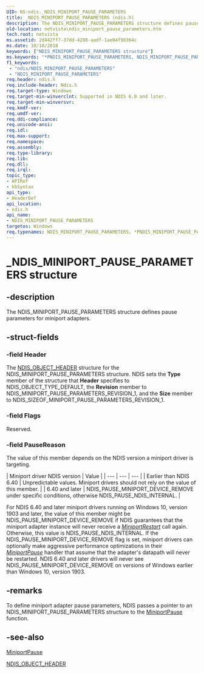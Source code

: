 ```yaml
---
UID: NS:ndis._NDIS_MINIPORT_PAUSE_PARAMETERS
title: _NDIS_MINIPORT_PAUSE_PARAMETERS (ndis.h)
description: The NDIS_MINIPORT_PAUSE_PARAMETERS structure defines pause parameters for miniport adapters.
old-location: netvista\ndis_miniport_pause_parameters.htm
tech.root: netvista
ms.assetid: 2d442ff7-37dd-4288-aadf-1ae04f98364c
ms.date: 10/10/2018
keywords: ["NDIS_MINIPORT_PAUSE_PARAMETERS structure"]
ms.keywords: "*PNDIS_MINIPORT_PAUSE_PARAMETERS, NDIS_MINIPORT_PAUSE_PARAMETERS, NDIS_MINIPORT_PAUSE_PARAMETERS structure [Network Drivers Starting with Windows Vista], PNDIS_MINIPORT_PAUSE_PARAMETERS, PNDIS_MINIPORT_PAUSE_PARAMETERS structure pointer [Network Drivers Starting with Windows Vista], _NDIS_MINIPORT_PAUSE_PARAMETERS, miniport_structures_ref_cd7d1bc3-5c65-45c5-8e45-f23619dafff8.xml, ndis/NDIS_MINIPORT_PAUSE_PARAMETERS, ndis/PNDIS_MINIPORT_PAUSE_PARAMETERS, netvista.ndis_miniport_pause_parameters"
f1_keywords:
 - "ndis/NDIS_MINIPORT_PAUSE_PARAMETERS"
 - "NDIS_MINIPORT_PAUSE_PARAMETERS"
req.header: ndis.h
req.include-header: Ndis.h
req.target-type: Windows
req.target-min-winverclnt: Supported in NDIS 6.0 and later.
req.target-min-winversvr: 
req.kmdf-ver: 
req.umdf-ver: 
req.ddi-compliance: 
req.unicode-ansi: 
req.idl: 
req.max-support: 
req.namespace: 
req.assembly: 
req.type-library: 
req.lib: 
req.dll: 
req.irql: 
topic_type:
- APIRef
- kbSyntax
api_type:
- HeaderDef
api_location:
- ndis.h
api_name:
- NDIS_MINIPORT_PAUSE_PARAMETERS
targetos: Windows
req.typenames: NDIS_MINIPORT_PAUSE_PARAMETERS, *PNDIS_MINIPORT_PAUSE_PARAMETERS
---
```


# _NDIS_MINIPORT_PAUSE_PARAMETERS structure


## -description


The NDIS_MINIPORT_PAUSE_PARAMETERS structure defines pause parameters for miniport adapters.


## -struct-fields




### -field Header

The 
     <a href="https://docs.microsoft.com/windows-hardware/drivers/ddi/ntddndis/ns-ntddndis-_ndis_object_header">NDIS_OBJECT_HEADER</a> structure for the
     NDIS_MINIPORT_PAUSE_PARAMETERS structure. NDIS sets the 
     <b>Type</b> member of the structure that 
     <b>Header</b> specifies to NDIS_OBJECT_TYPE_DEFAULT, the 
     <b>Revision</b> member to NDIS_MINIPORT_PAUSE_PARAMETERS_REVISION_1, and the 
     <b>Size</b> member to NDIS_SIZEOF_MINIPORT_PAUSE_PARAMETERS_REVISION_1.


### -field Flags

Reserved.


### -field PauseReason

The value of this member depends on the NDIS version a miniport driver is targeting.

| Miniport driver NDIS version | Value |
| --- | --- | --- |
| Earlier than NDIS 6.40 | Unpredictable values. Miniport drivers should not rely on the value of this member. |
| 6.40 and later | NDIS_PAUSE_MINIPORT_DEVICE_REMOVE under specific conditions, otherwise NDIS_PAUSE_NDIS_INTERNAL. |

For NDIS 6.40 and later miniport drivers running on Windows 10, version 1903 and later, the value of this member might be NDIS_PAUSE_MINIPORT_DEVICE_REMOVE if NDIS guarantees that the miniport adapter instance will never receive a [*MiniportRestart*](nc-ndis-miniport_restart.md) call again. Otherwise, this value is NDIS_PAUSE_NDIS_INTERNAL. If the NDIS_PAUSE_MINIPORT_DEVICE_REMOVE flag is set, miniport drivers can optionally make aggressive performance optimizations in their [*MiniportPause*](nc-ndis-miniport_pause.md) handler that assume that the adapter's datapath will never be restarted. NDIS 6.40 and later drivers will never see NDIS_PAUSE_MINIPORT_DEVICE_REMOVE on versions of Windows earlier than Windows 10, version 1903.

## -remarks



To define miniport adapter pause parameters, NDIS passes a pointer to an
    NDIS_MINIPORT_PAUSE_PARAMETERS structure to the 
    <a href="https://docs.microsoft.com/windows-hardware/drivers/ddi/ndis/nc-ndis-miniport_pause">MiniportPause</a> function.




## -see-also




<a href="https://docs.microsoft.com/windows-hardware/drivers/ddi/ndis/nc-ndis-miniport_pause">MiniportPause</a>



<a href="https://docs.microsoft.com/windows-hardware/drivers/ddi/ntddndis/ns-ntddndis-_ndis_object_header">NDIS_OBJECT_HEADER</a>
 

 

